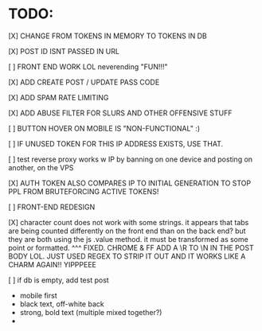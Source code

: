# TODO:

[X] CHANGE FROM TOKENS IN MEMORY TO TOKENS IN DB

[X] POST ID ISNT PASSED IN URL

[ ] FRONT END WORK LOL neverending "FUN!!!"

[X] ADD CREATE POST / UPDATE PASS CODE

[X] ADD SPAM RATE LIMITING

[X] ADD ABUSE FILTER FOR SLURS AND OTHER OFFENSIVE STUFF

[ ] BUTTON HOVER ON MOBILE IS "NON-FUNCTIONAL" :)

[ ] IF UNUSED TOKEN FOR THIS IP ADDRESS EXISTS, USE THAT.

[ ] test reverse proxy works w IP by banning on one device and posting on another, on the VPS

[X] AUTH TOKEN ALSO COMPARES IP TO INITIAL GENERATION TO STOP PPL FROM BRUTEFORCING ACTIVE TOKENS!

[ ] FRONT-END REDESIGN

[X] character count does not work with some strings. it appears that tabs are being counted differently on the front end than on the back end? but they are both using the js .value method. it must be transformed as some point or formatted. 
^^^ FIXED. CHROME & FF ADD A \R TO \N IN THE POST BODY LOL. JUST USED REGEX TO STRIP IT OUT AND IT WORKS LIKE A CHARM AGAIN!! YIPPPEEE

[ ] if db is empty, add test post

-   mobile first
-   black text, off-white back
-   strong, bold text (multiple mixed together?)
-


